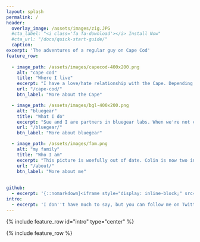 ```yaml
---
layout: splash
permalink: /
header:
  overlay_image: /assets/images/zig.JPG
  #cta_label: "<i class='fa fa-download'></i> Install Now"
  #cta_url: "/docs/quick-start-guide/"
  caption:
excerpt: 'The adventures of a regular guy on Cape Cod'
feature_row:
 
  - image_path: /assets/images/capecod-400x200.png
    alt: "cape cod"
    title: "Where I live"
    excerpt: "I have a love/hate relationship with the Cape. Depending on the time of year it's too small, too big, too loud, too quiet, too many choices, not enough to do, but for now it's home."
    url: "/cape-cod/"
    btn_label: "More about the Cape"

  - image_path: /assets/images/bgl-400x200.png
    alt: "bluegear"
    title: "What I do"
    excerpt: "Sue and I are partners in bluegear labs. When we're not chauffering kids around we're in front of a computer crafting custom web applications and developing web sites."
    url: "/bluegear/"
    btn_label: "More about bluegear"

  - image_path: /assets/images/fam.png
    alt: "my family"
    title: "Who I am"
    excerpt: "This picture is woefully out of date. Colin is now two inches taller than everyone, and Caitlin and Keely hate this picture, but I haven't had time to take a new one. It's on my new year's resolution list."
    url: "/about/"
    btn_label: "More about me"
  
  
github:
  - excerpt: '{::nomarkdown}<iframe style="display: inline-block;" src="https://ghbtns.com/github-btn.html?user=mmistakes&repo=minimal-mistakes&type=star&count=true&size=large" frameborder="0" scrolling="0" width="160px" height="30px"></iframe> <iframe style="display: inline-block;" src="https://ghbtns.com/github-btn.html?user=mmistakes&repo=minimal-mistakes&type=fork&count=true&size=large" frameborder="0" scrolling="0" width="158px" height="30px"></iframe>{:/nomarkdown}'
intro:
  - excerpt: 'I don''t have much to say, but you can follow me on Twitter &nbsp; [<i class="fa fa-twitter"></i> @dfravel](https://twitter.com/dfravel){: .btn .btn--twitter}'
---
```


{% include feature_row id="intro" type="center" %}

{% include feature_row %}
